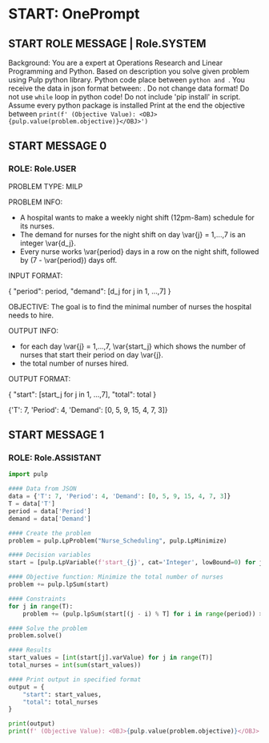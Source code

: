 # START: OnePrompt 
## START ROLE MESSAGE | Role.SYSTEM 
Background: You are a expert at Operations Research and Linear Programming and Python. Based on description you solve given problem using Pulp python library. Python code place between ```python and ```. You receive the data in json format between: <DATA></DATA>. Do not change data format! Do not use `while` loop in python code! Do not include 'pip install' in script. Assume every python package is installed Print at the end the objective between <OBJ></OBJ> `print(f' (Objective Value): <OBJ>{pulp.value(problem.objective)}</OBJ>')`  
## START MESSAGE 0 
### ROLE: Role.USER
<DESCRIPTION>
PROBLEM TYPE: MILP

PROBLEM INFO: 
- A hospital wants to make a weekly night shift (12pm-8am) schedule for its nurses. 
- The demand for nurses for the night shift on day \var{j} = 1,...,7 is an integer \var{d_j}. 
- Every nurse works \var{period} days in a row on the night shift, followed by (7 - \var{period}) days off.


INPUT FORMAT: 

{
    "period": period,
    "demand": [d_j for j in 1, ...,7]
}

OBJECTIVE: The goal is to find the minimal number of nurses the hospital needs to hire. 

OUTPUT INFO: 

- for each day \var{j} = 1,...,7, \var{start_j} which shows the number of nurses that start their period on day \var{j}.
- the total number of nurses hired.

OUTPUT FORMAT:

{
    "start": [start_j for j in 1, ...,7],
    "total": total
}


</DESCRIPTION>
<DATA>
{'T': 7, 'Period': 4, 'Demand': [0, 5, 9, 15, 4, 7, 3]}</DATA>


## START MESSAGE 1 
### ROLE: Role.ASSISTANT
```python
import pulp

#### Data from JSON
data = {'T': 7, 'Period': 4, 'Demand': [0, 5, 9, 15, 4, 7, 3]}
T = data['T']
period = data['Period']
demand = data['Demand']

#### Create the problem
problem = pulp.LpProblem("Nurse_Scheduling", pulp.LpMinimize)

#### Decision variables
start = [pulp.LpVariable(f'start_{j}', cat='Integer', lowBound=0) for j in range(T)]

#### Objective function: Minimize the total number of nurses
problem += pulp.lpSum(start)

#### Constraints
for j in range(T):
    problem += (pulp.lpSum(start[(j - i) % T] for i in range(period)) >= demand[j])

#### Solve the problem
problem.solve()

#### Results
start_values = [int(start[j].varValue) for j in range(T)]
total_nurses = int(sum(start_values))

#### Print output in specified format
output = {
    "start": start_values,
    "total": total_nurses
}

print(output)
print(f' (Objective Value): <OBJ>{pulp.value(problem.objective)}</OBJ>')
```

